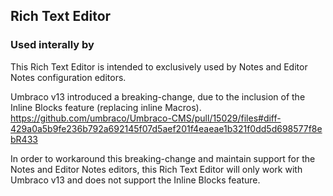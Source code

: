 ﻿## Rich Text Editor

### Used interally by

This Rich Text Editor is intended to exclusively used by Notes and Editor Notes configuration editors.

Umbraco v13 introduced a breaking-change, due to the inclusion of the Inline Blocks feature (replacing inline Macros).
https://github.com/umbraco/Umbraco-CMS/pull/15029/files#diff-429a0a5b9fe236b792a692145f07d5aef201f4eaeae1b321f0dd5d698577f8ebR433

In order to workaround this breaking-change and maintain support for the Notes and Editor Notes editors,
this Rich Text Editor will only work with Umbraco v13 and does not support the Inline Blocks feature.
